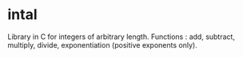 # intal

Library in C for integers of arbitrary length. Functions : add, subtract, multiply, divide, exponentiation (positive exponents only).
